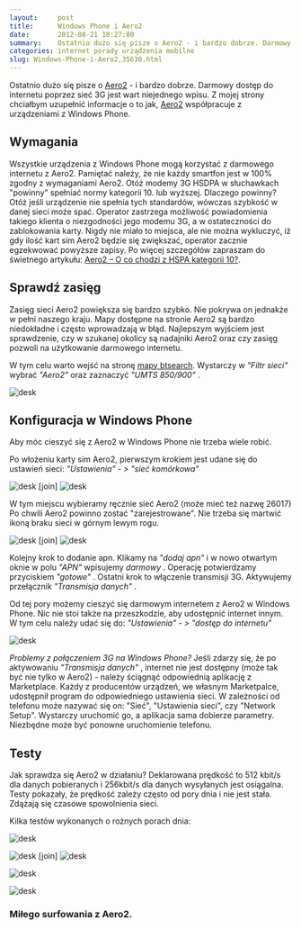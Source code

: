 ```yaml
---
layout:     post
title:      Windows Phone i Aero2
date:       2012-08-21 18:27:00
summary:    Ostatnio dużo się pisze o Aero2 - i bardzo dobrze. Darmowy dostęp do internetu poprzez sieć 3G jest wart niejednego wpisu. Z mojej strony chciałbym uzupełnić informacje o to jak, Aero2 współpracuje z urządzeniami z Windows Phone.WymaganiaWszystkie urządzenia z Windows Phone mogą korzystać z darmowego internetu z Aero2. Pamiętać należy, że nie każdy smartfon jest w 100% zgodny z wymaganiami Aero2. ...
categories: internet porady urządzenia mobilne
slug: Windows-Phone-i-Aero2,35630.html
---
```




Ostatnio dużo się pisze o [Aero2](http://www.aero2.pl/) - i bardzo dobrze. Darmowy dostęp do internetu poprzez sieć 3G jest wart niejednego wpisu. Z mojej strony chciałbym uzupełnić informacje o to jak, [Aero2](http://www.aero2.pl/) współpracuje z urządzeniami z Windows Phone.


## Wymagania


Wszystkie urządzenia z Windows Phone mogą korzystać z darmowego internetu z Aero2. Pamiętać należy, że nie każdy smartfon jest w 100% zgodny z wymaganiami Aero2. Otóż modemy 3G HSDPA  w słuchawkach "powinny" spełniać normy kategorii 10. lub wyższej. Dlaczego powinny? Otóż jeśli urządzenie nie spełnia tych standardów, wówczas szybkość w danej sieci może spać. Operator zastrzega możliwość powiadomienia takiego klienta o niezgodności jego modemu 3G, a w ostateczności do zablokowania karty. Nigdy nie miało to miejsca, ale nie można wykluczyć, iż gdy ilość kart sim Aero2 będzie się zwiększać, operator zacznie egzekwować powyższe zapisy.  Po więcej szczegółów zapraszam do świetnego artykułu: [Aero2 – O co chodzi z HSPA kategorii 10?](http://jdtech.pl/2011/11/aero2-o-co-chodzi-z-hspa-kategorii-10.html).


## Sprawdź zasięg


Zasięg sieci Aero2 powiększa się bardzo szybko. Nie pokrywa on jednakże w pełni naszego kraju. Mapy dostępne na stronie Aero2 są bardzo niedokładne i często wprowadzają w błąd. Najlepszym wyjściem jest sprawdzenie, czy w szukanej okolicy są nadajniki Aero2 oraz czy zasięg pozwoli na użytkowanie darmowego internetu.

W tym celu warto wejść na stronę [mapy btsearch](http://mapa.btsearch.pl/). Wystarczy w  *"Filtr sieci"*   wybrać  *"Aero2"*  oraz zaznaczyć  *"UMTS 850/900"* .


![desk](https://raw.githubusercontent.com/djfoxer/djfoxer.github.io/master/_img/2012-8-21-_124_/g_-_608x405_-_-_35630x20120821174755_0.png)



## Konfiguracja w Windows Phone


Aby móc cieszyć się z Aero2 w Windows Phone nie trzeba wiele robić.

Po włożeniu karty sim Aero2, pierwszym krokiem jest udane się do ustawień sieci:
 *"Ustawienia" - > "sieć komórkowa"*  


![desk](https://raw.githubusercontent.com/djfoxer/djfoxer.github.io/master/_img/2012-8-21-_124_/g_-_288x192_-_-_35630x20120821132659_0.jpg)
[join]
![desk](https://raw.githubusercontent.com/djfoxer/djfoxer.github.io/master/_img/2012-8-21-_124_/g_-_288x192_-_-_35630x20120821132704_0.jpg)


W tym miejscu wybieramy ręcznie sieć Aero2 (może mieć też nazwę 26017)
Po chwili Aero2 powinno zostać "zarejestrowane". Nie trzeba się martwić ikoną braku sieci w górnym lewym rogu. 


![desk](https://raw.githubusercontent.com/djfoxer/djfoxer.github.io/master/_img/2012-8-21-_124_/g_-_288x192_-_-_35630x20120821132719_0.jpg)
[join]
![desk](https://raw.githubusercontent.com/djfoxer/djfoxer.github.io/master/_img/2012-8-21-_124_/g_-_288x192_-_-_35630x20120821132727_0.jpg)


Kolejny krok to dodanie apn. Klikamy na  *"dodaj apn"*  i w nowo  otwartym oknie w polu  *"APN"*  wpisujemy  *darmowy* . Operację potwierdzamy przyciskiem  *"gotowe"* . Ostatni krok to włączenie transmisji 3G. Aktywujemy przełącznik  *"Transmisja danych"* .

Od tej pory możemy cieszyć się darmowym internetem z Aero2 w Windows Phone. Nic nie stoi także na przeszkodzie, aby udostępnić internet innym. 
W tym celu należy udać się do:
 *"Ustawienia" - > "dostęp do internetu"* 

![desk](https://raw.githubusercontent.com/djfoxer/djfoxer.github.io/master/_img/2012-8-21-_124_/g_-_608x405_-_-_35630x20120821132735_0.jpg)


 *Problemy z połączeniem 3G na Windows Phone?* 
Jeśli zdarzy się, że po aktywowaniu  *"Transmisja danych"* , internet nie jest dostępny (może tak być nie tylko w Aero2) - należy ściągnąć odpowiednią aplikację z Marketplace. Każdy z producentów urządzeń, we własnym Marketpalce, udostępnił program do odpowiedniego ustawienia sieci. W zależności od telefonu może nazywać się on: "Sieć", "Ustawienia sieci", czy "Network Setup". Wystarczy uruchomić go, a aplikacja sama dobierze parametry. Niezbędne może być ponowne uruchomienie telefonu. 


## Testy


Jak sprawdza się Aero2 w działaniu? Deklarowana prędkość to 512 kbit/s dla danych pobieranych i 256kbit/s dla danych wysyłanych jest osiągalna. Testy pokazały, że prędkość zależy często od pory dnia i nie jest stała. Zdążają się czasowe spowolnienia sieci.

Kilka testów wykonanych o rożnych porach dnia:

![desk](https://raw.githubusercontent.com/djfoxer/djfoxer.github.io/master/_img/2012-8-21-_124_/g_-_608x405_-_-_35630x20120821132742_0.jpg)


![desk](https://raw.githubusercontent.com/djfoxer/djfoxer.github.io/master/_img/2012-8-21-_124_/g_-_288x192_-_-_35630x20120821132801_0.jpg)
[join]
![desk](https://raw.githubusercontent.com/djfoxer/djfoxer.github.io/master/_img/2012-8-21-_124_/g_-_288x192_-_-_35630x20120821132813_0.jpg)


![desk](https://raw.githubusercontent.com/djfoxer/djfoxer.github.io/master/_img/2012-8-21-_124_/g_-_608x405_-_-_35630x20120821132819_0.jpg)


![desk](https://raw.githubusercontent.com/djfoxer/djfoxer.github.io/master/_img/2012-8-21-_124_/g_-_608x405_-_-_35630x20120821132826_0.jpg)



### Miłego surfowania z Aero2.
